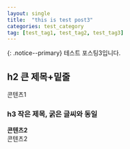 ```yaml
---
layout: single
title:  "this is test post3"
categories: test_category
tag: [test_tag1, test_tag2, test_tag3]
---
```

{: .notice--primary} 
테스트 포스팅3입니다.
<br>
## h2 큰 제목+밑줄
콘텐츠1

### h3 작은 제목, 굵은 글씨와 동일
**콘텐츠2**<br>
콘텐츠2
